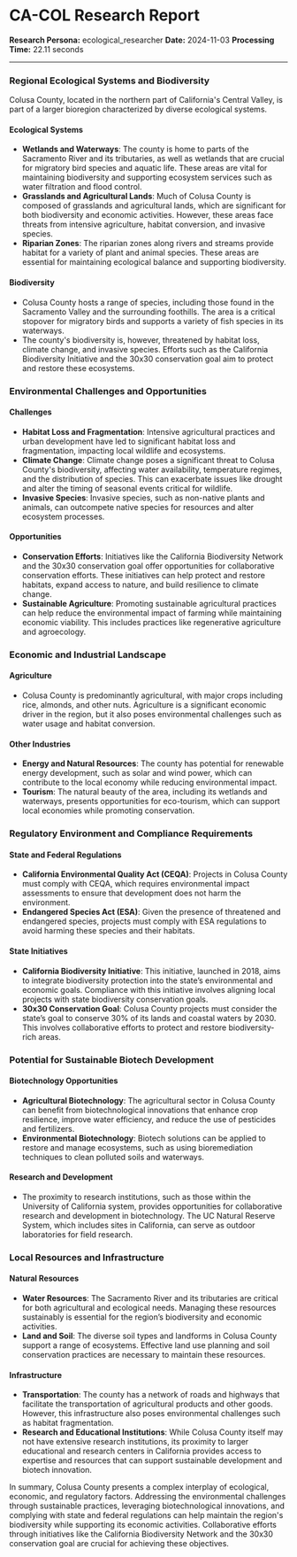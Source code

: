 # CA-COL Research Report

**Research Persona:** ecological_researcher
**Date:** 2024-11-03
**Processing Time:** 22.11 seconds

---

### Regional Ecological Systems and Biodiversity

Colusa County, located in the northern part of California's Central Valley, is part of a larger bioregion characterized by diverse ecological systems.

#### Ecological Systems
- **Wetlands and Waterways**: The county is home to parts of the Sacramento River and its tributaries, as well as wetlands that are crucial for migratory bird species and aquatic life. These areas are vital for maintaining biodiversity and supporting ecosystem services such as water filtration and flood control.
- **Grasslands and Agricultural Lands**: Much of Colusa County is composed of grasslands and agricultural lands, which are significant for both biodiversity and economic activities. However, these areas face threats from intensive agriculture, habitat conversion, and invasive species.
- **Riparian Zones**: The riparian zones along rivers and streams provide habitat for a variety of plant and animal species. These areas are essential for maintaining ecological balance and supporting biodiversity.

#### Biodiversity
- Colusa County hosts a range of species, including those found in the Sacramento Valley and the surrounding foothills. The area is a critical stopover for migratory birds and supports a variety of fish species in its waterways.
- The county's biodiversity is, however, threatened by habitat loss, climate change, and invasive species. Efforts such as the California Biodiversity Initiative and the 30x30 conservation goal aim to protect and restore these ecosystems.

### Environmental Challenges and Opportunities

#### Challenges
- **Habitat Loss and Fragmentation**: Intensive agricultural practices and urban development have led to significant habitat loss and fragmentation, impacting local wildlife and ecosystems.
- **Climate Change**: Climate change poses a significant threat to Colusa County's biodiversity, affecting water availability, temperature regimes, and the distribution of species. This can exacerbate issues like drought and alter the timing of seasonal events critical for wildlife.
- **Invasive Species**: Invasive species, such as non-native plants and animals, can outcompete native species for resources and alter ecosystem processes.

#### Opportunities
- **Conservation Efforts**: Initiatives like the California Biodiversity Network and the 30x30 conservation goal offer opportunities for collaborative conservation efforts. These initiatives can help protect and restore habitats, expand access to nature, and build resilience to climate change.
- **Sustainable Agriculture**: Promoting sustainable agricultural practices can help reduce the environmental impact of farming while maintaining economic viability. This includes practices like regenerative agriculture and agroecology.

### Economic and Industrial Landscape

#### Agriculture
- Colusa County is predominantly agricultural, with major crops including rice, almonds, and other nuts. Agriculture is a significant economic driver in the region, but it also poses environmental challenges such as water usage and habitat conversion.

#### Other Industries
- **Energy and Natural Resources**: The county has potential for renewable energy development, such as solar and wind power, which can contribute to the local economy while reducing environmental impact.
- **Tourism**: The natural beauty of the area, including its wetlands and waterways, presents opportunities for eco-tourism, which can support local economies while promoting conservation.

### Regulatory Environment and Compliance Requirements

#### State and Federal Regulations
- **California Environmental Quality Act (CEQA)**: Projects in Colusa County must comply with CEQA, which requires environmental impact assessments to ensure that development does not harm the environment.
- **Endangered Species Act (ESA)**: Given the presence of threatened and endangered species, projects must comply with ESA regulations to avoid harming these species and their habitats.

#### State Initiatives
- **California Biodiversity Initiative**: This initiative, launched in 2018, aims to integrate biodiversity protection into the state’s environmental and economic goals. Compliance with this initiative involves aligning local projects with state biodiversity conservation goals.
- **30x30 Conservation Goal**: Colusa County projects must consider the state’s goal to conserve 30% of its lands and coastal waters by 2030. This involves collaborative efforts to protect and restore biodiversity-rich areas.

### Potential for Sustainable Biotech Development

#### Biotechnology Opportunities
- **Agricultural Biotechnology**: The agricultural sector in Colusa County can benefit from biotechnological innovations that enhance crop resilience, improve water efficiency, and reduce the use of pesticides and fertilizers.
- **Environmental Biotechnology**: Biotech solutions can be applied to restore and manage ecosystems, such as using bioremediation techniques to clean polluted soils and waterways.

#### Research and Development
- The proximity to research institutions, such as those within the University of California system, provides opportunities for collaborative research and development in biotechnology. The UC Natural Reserve System, which includes sites in California, can serve as outdoor laboratories for field research.

### Local Resources and Infrastructure

#### Natural Resources
- **Water Resources**: The Sacramento River and its tributaries are critical for both agricultural and ecological needs. Managing these resources sustainably is essential for the region’s biodiversity and economic activities.
- **Land and Soil**: The diverse soil types and landforms in Colusa County support a range of ecosystems. Effective land use planning and soil conservation practices are necessary to maintain these resources.

#### Infrastructure
- **Transportation**: The county has a network of roads and highways that facilitate the transportation of agricultural products and other goods. However, this infrastructure also poses environmental challenges such as habitat fragmentation.
- **Research and Educational Institutions**: While Colusa County itself may not have extensive research institutions, its proximity to larger educational and research centers in California provides access to expertise and resources that can support sustainable development and biotech innovation.

In summary, Colusa County presents a complex interplay of ecological, economic, and regulatory factors. Addressing the environmental challenges through sustainable practices, leveraging biotechnological innovations, and complying with state and federal regulations can help maintain the region's biodiversity while supporting its economic activities. Collaborative efforts through initiatives like the California Biodiversity Network and the 30x30 conservation goal are crucial for achieving these objectives.